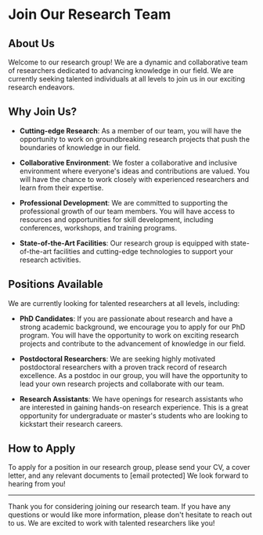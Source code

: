 # Join Our Research Team

## About Us

Welcome to our research group! We are a dynamic and collaborative team of researchers dedicated to advancing knowledge in our field. We are currently seeking talented individuals at all levels to join us in our exciting research endeavors.

## Why Join Us?

- **Cutting-edge Research**: As a member of our team, you will have the opportunity to work on groundbreaking research projects that push the boundaries of knowledge in our field.

- **Collaborative Environment**: We foster a collaborative and inclusive environment where everyone's ideas and contributions are valued. You will have the chance to work closely with experienced researchers and learn from their expertise.

- **Professional Development**: We are committed to supporting the professional growth of our team members. You will have access to resources and opportunities for skill development, including conferences, workshops, and training programs.

- **State-of-the-Art Facilities**: Our research group is equipped with state-of-the-art facilities and cutting-edge technologies to support your research activities.

## Positions Available

We are currently looking for talented researchers at all levels, including:

- **PhD Candidates**: If you are passionate about research and have a strong academic background, we encourage you to apply for our PhD program. You will have the opportunity to work on exciting research projects and contribute to the advancement of knowledge in our field.

- **Postdoctoral Researchers**: We are seeking highly motivated postdoctoral researchers with a proven track record of research excellence. As a postdoc in our group, you will have the opportunity to lead your own research projects and collaborate with our team.

- **Research Assistants**: We have openings for research assistants who are interested in gaining hands-on research experience. This is a great opportunity for undergraduate or master's students who are looking to kickstart their research careers.

## How to Apply

To apply for a position in our research group, please send your CV, a cover letter, and any relevant documents to [email protected] We look forward to hearing from you!

---

Thank you for considering joining our research team. If you have any questions or would like more information, please don't hesitate to reach out to us. We are excited to work with talented researchers like you!
